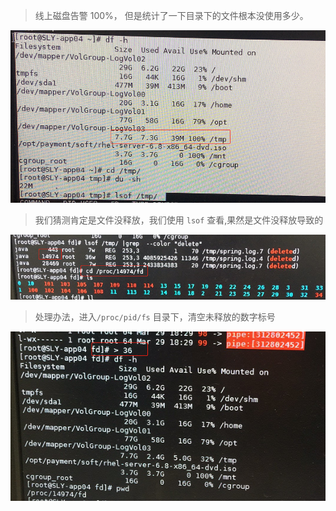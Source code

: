 > 线上磁盘告警 100%， 但是统计了一下目录下的文件根本没使用多少。

![](./images/fs1.png)

> 我们猜测肯定是文件没释放，我们使用 `lsof` 查看,果然是文件没释放导致的

![](./images/fs2.png)

> 处理办法，进入`/proc/pid/fs` 目录下，清空未释放的数字标号

![](./images/fs3.png)